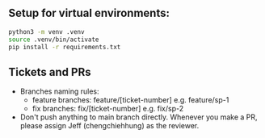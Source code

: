 ## Setup for virtual environments:

```bash
python3 -m venv .venv
source .venv/bin/activate
pip install -r requirements.txt
```

## Tickets and PRs

- Branches naming rules:
  - feature branches: feature/[ticket-number] e.g. feature/sp-1
  - fix branches: fix/[ticket-number] e.g. fix/sp-2
- Don't push anything to main branch directly. Whenever you make a PR, please assign Jeff (chengchiehhung) as the reviewer.
